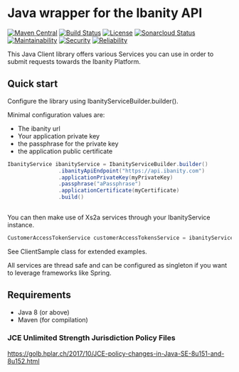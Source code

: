 # Java wrapper for the Ibanity API

[![Maven Central](https://img.shields.io/maven-central/v/com.ibanity.apis/ibanity-java.svg)](http://mvnrepository.com/artifact/com.ibanity.apis/ibanity-java)
[![Build Status](https://travis-ci.org/ibanity/ibanity-java.svg?branch=master)](https://travis-ci.org/ibanity/ibanity-java)
[![License](https://img.shields.io/cocoapods/l/AFNetworking.svg)](https://github.com/ibanity/ibanity-java/blob/master/LICENSE)
[![Sonarcloud Status](https://sonarcloud.io/api/project_badges/measure?project=com.ibanity.apis:ibanity-java&metric=alert_status)](https://sonarcloud.io/dashboard?id=com.ibanity.apis:ibanity-java)
[![Maintainability](https://sonarcloud.io/api/project_badges/measure?project=com.ibanity.apis:ibanity-java&metric=sqale_rating)](https://sonarcloud.io/component_measures?id=com.ibanity.apis:ibanity-java&metric=sqale_rating)
[![Security](https://sonarcloud.io/api/project_badges/measure?project=com.ibanity.apis:ibanity-java&metric=security_rating)](https://sonarcloud.io/component_measures?id=com.ibanity.apis:ibanity-java&metric=security_rating)
[![Reliability](https://sonarcloud.io/api/project_badges/measure?project=com.ibanity.apis:ibanity-java&metric=reliability_rating)](https://sonarcloud.io/component_measures?id=com.ibanity.apis:ibanity-java&metric=vulnerabilities)



This Java Client library offers various Services you can use in order to submit requests towards the Ibanity Platform.


## Quick start

Configure the library using IbanityServiceBuilder.builder().

Minimal configuration values are:

* The ibanity url
* Your application private key
* the passphrase for the private key
* the application public certificate

```java
IbanityService ibanityService = IbanityServiceBuilder.builder()
                .ibanityApiEndpoint("https://api.ibanity.com")
                .applicationPrivateKey(myPrivateKey)
                .passphrase("aPassphrase")
                .applicationCertificate(myCertificate)
                .build()
                
```

You can then make use of Xs2a services through your IbanityService instance.

```java
CustomerAccessTokenService customerAccessTokensService = ibanityService.xs2aService().customerAccessTokensService();
```
See ClientSample class for extended examples.

All services are thread safe and can be configured as singleton if you want to leverage frameworks like Spring.
## Requirements
* Java 8 (or above)
* Maven (for compilation)

### JCE Unlimited Strength Jurisdiction Policy Files

https://golb.hplar.ch/2017/10/JCE-policy-changes-in-Java-SE-8u151-and-8u152.html
